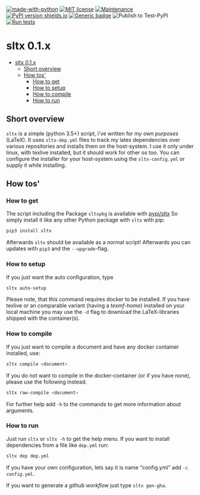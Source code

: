 [![made-with-python](https://img.shields.io/badge/Made%20with-Python-1f425f.svg)](https://www.python.org/) [![MIT license](https://img.shields.io/badge/License-MIT-blue.svg)](https://lbesson.mit-license.org/) [![Maintenance](https://img.shields.io/badge/Maintained%3F-yes-green.svg)](https://github.com/EagleoutIce/sltx/graphs/commit-activity) [![PyPI version shields.io](https://img.shields.io/pypi/v/sltx.svg)](https://pypi.python.org/pypi/sltx/)
[![Generic badge](https://img.shields.io/badge/Status-WIP-purple.svg)](https://github.com/EagleoutIce/sltx)
![Publish to Test-PyPI](https://github.com/EagleoutIce/sltx/workflows/Publish%20to%20Test-PyPI/badge.svg) [![Run tests](https://github.com/EagleoutIce/sltx/actions/workflows/run-tests.yaml/badge.svg)](https://github.com/EagleoutIce/sltx/actions/workflows/run-tests.yaml)

# sltx 0.1.x

- [sltx 0.1.x](#sltx-01x)
  - [Short overview](#short-overview)
  - [How tos'](#how-tos)
    - [How to get](#how-to-get)
    - [How to setup](#how-to-setup)
    - [How to compile](#how-to-compile)
    - [How to run](#how-to-run)

## Short overview

`sltx` is a simple (python 3.5+) script, i've written for *my own purposes* (LaTeX).
It uses `sltx-dep.yml` files to track my latex dependencies over various repositories and installs them on the host-system.
I use it only under linux, with texlive installed, but it should work for other os too.
You can configure the installer for your host-system using the `sltx-config.yml` or supply it while installing.

## How tos'

### How to get

The script including the Package `sltxpkg` is available with [pypi/sltx](https://pypi.org/project/sltx/)
So simply install it like any other Python package with `sltx` with pip:

```bash
pip3 install sltx
```

Afterwards `sltx` should be available as a normal script! Afterwards you can
updates with `pip3` and the `--upgrade`-flag.

### How to setup

If you just want the auto configuration, type

```bash
sltx auto-setup
```

Please note, that this command requires docker to be installed.
If you have texlive or an comparable variant (having a *texmf-home*) installed on your local machine
you may use the `-d` flag to download the LaTeX-libraries shipped with the container(s).

### How to compile

If you just want to compile a document and have any docker container installed, use:

```bash
sltx compile <document>
```

If you do not want to compile in the docker-container (or if you have none), please use the following instead.

```bash
sltx raw-compile <document>
```

For further help add `-h` to the commands to get more information about arguments.

### How to run

Just run `sltx` or `sltx -h` to get the help menu.
If you want to install dependencies from a file like `dep.yml` run:

```bash
sltx dep dep.yml
```

If you have your own configuration, lets say it is name "config.yml" add `-c config.yml`.

If you want to generate a *github workflow* just type `sltx gen-gha`.